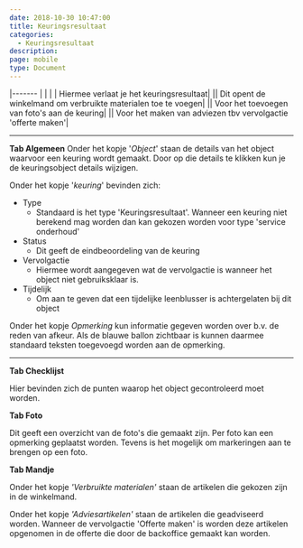 ```yaml
---
date: 2018-10-30 10:47:00
title: Keuringsresultaat
categories:
  - Keuringsresultaat
description:
page: mobile
type: Document
---
```

|-------                         |                                   |
|<i class="fas fa-arrow-left"></i>  |  Hiermee verlaat je het keuringsresultaat|
|<i class="fas fa-shopping-basket"></i>|  Dit opent de winkelmand om verbruikte materialen toe te voegen|
|<i class="fas fa-camera-retro"></i>|  Voor het toevoegen van foto's aan de keuring|
|<i class="fas fa-lightbulb"></i>|  Voor het maken van adviezen tbv vervolgactie 'offerte maken'|

----
**Tab Algemeen** 
Onder het kopje '*Object*' staan de details van het object waarvoor een keuring wordt gemaakt. Door op die details te klikken kun je de keuringsobject details wijzigen.

Onder het kopje '*keuring*' bevinden zich:
- Type
  - Standaard is het type 'Keuringsresultaat'. Wanneer een keuring niet berekend mag worden dan kan gekozen worden voor type 'service onderhoud'
- Status
  - Dit geeft de eindbeoordeling van de keuring
- Vervolgactie
  - Hiermee wordt aangegeven wat de vervolgactie is wanneer het object niet gebruiksklaar is.
- Tijdelijk
  - Om aan te geven dat een tijdelijke leenblusser is achtergelaten bij dit object

Onder het kopje *Opmerking* kun informatie gegeven worden over b.v. de reden van afkeur. 
Als de blauwe ballon zichtbaar is kunnen daarmee standaard teksten toegevoegd worden aan de opmerking.

---
**Tab Checklijst**

Hier bevinden zich de punten waarop het object gecontroleerd moet worden.

**Tab Foto**

Dit geeft een overzicht van de foto's die gemaakt zijn. Per foto kan een opmerking geplaatst worden. Tevens is het mogelijk om markeringen aan te brengen op een foto.

**Tab Mandje**

Onder het kopje *'Verbruikte materialen'* staan de artikelen die gekozen zijn in de winkelmand.

Onder het kopje *'Adviesartikelen'* staan de artikelen die geadviseerd worden. Wanneer de vervolgactie 'Offerte maken' is worden deze artikelen opgenomen in de offerte die door de backoffice gemaakt kan worden.
